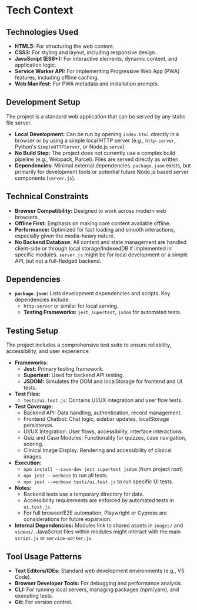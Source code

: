 <!-- THE CHANGES - techContext.md | 2025-06-25, SJ -->
# Tech Context

## Technologies Used

- **HTML5:** For structuring the web content.
- **CSS3:** For styling and layout, including responsive design.
- **JavaScript (ES6+):** For interactive elements, dynamic content, and application logic.
- **Service Worker API:** For implementing Progressive Web App (PWA) features, including offline caching.
- **Web Manifest:** For PWA metadata and installation prompts.

## Development Setup

The project is a standard web application that can be served by any static file server.
- **Local Development:** Can be run by opening `index.html` directly in a browser or by using a simple local HTTP server (e.g., `http-server`, Python's `SimpleHTTPServer`, or Node.js `serve`).
- **No Build Step:** The project does not currently use a complex build pipeline (e.g., Webpack, Parcel). Files are served directly as written.
- **Dependencies:** Minimal external dependencies. `package.json` exists, but primarily for development tools or potential future Node.js based server components (`server.js`).

## Technical Constraints

- **Browser Compatibility:** Designed to work across modern web browsers.
- **Offline First:** Emphasis on making core content available offline.
- **Performance:** Optimized for fast loading and smooth interactions, especially given the media-heavy nature.
- **No Backend Database:** All content and state management are handled client-side or through local storage/IndexedDB if implemented in specific modules. `server.js` might be for local development or a simple API, but not a full-fledged backend.

## Dependencies

- **`package.json`:** Lists development dependencies and scripts. Key dependencies include:
    - `http-server` or similar for local serving.
    - **Testing Frameworks:** `jest`, `supertest`, `jsdom` for automated tests.

## Testing Setup

The project includes a comprehensive test suite to ensure reliability, accessibility, and user experience.

- **Frameworks:**
    - **Jest:** Primary testing framework.
    - **Supertest:** Used for backend API testing.
    - **JSDOM:** Simulates the DOM and localStorage for frontend and UI tests.
- **Test Files:**
    - `tests/ui.test.js`: Contains UI/UX integration and user flow tests.
- **Test Coverage:**
    - Backend API: Data handling, authentication, record management.
    - Frontend Chatbot: Chat logic, sidebar updates, localStorage persistence.
    - UI/UX Integration: User flows, accessibility, interface interactions.
    - Quiz and Case Modules: Functionality for quizzes, case navigation, scoring.
    - Clinical Image Display: Rendering and accessibility of clinical images.
- **Execution:**
    - `npm install --save-dev jest supertest jsdom` (from project root)
    - `npx jest --verbose` to run all tests.
    - `npx jest --verbose tests/ui.test.js` to run specific UI tests.
- **Notes:**
    - Backend tests use a temporary directory for data.
    - Accessibility requirements are enforced by automated tests in `ui.test.js`.
    - For full browser/E2E automation, Playwright or Cypress are considerations for future expansion.
- **Internal Dependencies:** Modules link to shared assets in `images/` and `videos/`. JavaScript files within modules might interact with the main `script.js` or `service-worker.js`.

## Tool Usage Patterns

- **Text Editors/IDEs:** Standard web development environments (e.g., VS Code).
- **Browser Developer Tools:** For debugging and performance analysis.
- **CLI:** For running local servers, managing packages (npm/yarn), and executing tests.
- **Git:** For version control.
